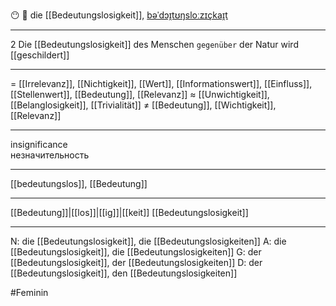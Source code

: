 😶 🔴 die [[Bedeutungslosigkeit]], [bəˈdɔɪ̯tʊŋsloːzɪçkaɪ̯t](https://youglish.com/pronounce/Bedeutungslosigkeit/german)

---
2 Die [[Bedeutungslosigkeit]] des Menschen `gegenüber` der Natur wird [[geschildert]]

---
= [[Irrelevanz]], [[Nichtigkeit]], [[Wert]], [[Informationswert]], [[Einfluss]], [[Stellenwert]], [[Bedeutung]], [[Relevanz]]
≈ [[Unwichtigkeit]], [[Belanglosigkeit]], [[Trivialität]]
≠ [[Bedeutung]], [[Wichtigkeit]], [[Relevanz]]

---
insignificance  
незначительность

---
[[bedeutungslos]], [[Bedeutung]]

---
[[Bedeutung]]|[[los]]|[[ig]]|[[keit]]
[[Bedeutungslosigkeit]]


---
N: die [[Bedeutungslosigkeit]], die [[Bedeutungslosigkeiten]]
A: die [[Bedeutungslosigkeit]], die [[Bedeutungslosigkeiten]]
G: der [[Bedeutungslosigkeit]], der [[Bedeutungslosigkeiten]]
D: der [[Bedeutungslosigkeit]], den [[Bedeutungslosigkeiten]]

#Feminin 